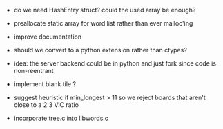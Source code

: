 - do we need HashEntry struct? could the used array be enough?

- preallocate static array for word list rather than ever malloc'ing

- improve documentation

- should we convert to a python extension rather than ctypes?

- idea: the server backend could be in python and just fork since code is non-reentrant

- implement blank tile ?

- suggest heuristic if min_longest > 11 so we reject boards that aren't close to a 2:3 V:C ratio

- incorporate tree.c into libwords.c


